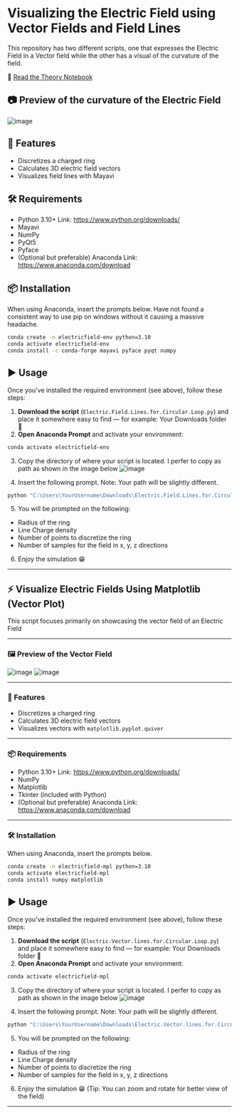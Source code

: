 # Visualizing the Electric Field using Vector Fields and Field Lines

This repository has two different scripts, one that expresses the Electric Field in a Vector field while the other has a visual of the curvature of the field.

📘 [Read the Theory Notebook](./docs/Electrostatics_Theory.ipynb)

## 📷 Preview of the curvature of the Electric Field
![image](https://github.com/user-attachments/assets/a9e184a5-89e9-4791-a389-7464d91d5459)

## 🚀 Features
- Discretizes a charged ring
- Calculates 3D electric field vectors
- Visualizes field lines with Mayavi

## 🛠 Requirements
- Python 3.10+ Link: https://www.python.org/downloads/
- Mayavi
- NumPy
- PyQt5
- Pyface
- (Optional but preferable) Anaconda Link: https://www.anaconda.com/download

## 📦 Installation

When using Anaconda, insert the prompts below. Have not found a consistent way to use pip on windows without it causing a massive headache.

```bash
conda create -n electricfield-env python=3.10
conda activate electricfield-env
conda install -c conda-forge mayavi pyface pyqt numpy
```

## ▶️ Usage

Once you've installed the required environment (see above), follow these steps:

1. **Download the script** (`Electric.Field.Lines.for.Circular.Loop.py`) and place it somewhere easy to find — for example: Your Downloads folder 📂
2. **Open Anaconda Prompt** and activate your environment:

```bash
conda activate electricfield-env
```
3. Copy the directory of where your script is located. I perfer to copy as path as shown in the image below
![image](https://github.com/user-attachments/assets/3750e402-d1b2-4753-87b0-2775b43bf315)

4. Insert the following prompt. Note: Your path will be slightly different.
```bash
python "C:\Users\YourUsername\Downloads\Electric.Field.Lines.for.Circular.Loop.py"
```
5. You will be prompted on the following:
- Radius of the ring
- Line Charge density
- Number of points to discretize the ring
- Number of samples for the field in x, y, z directions

6. Enjoy the simulation 😁

---

## ⚡ Visualize Electric Fields Using Matplotlib (Vector Plot)

This script focuses primarily on showcasing the vector field of an Electric Field

---

### 🖼️ Preview of the Vector Field
![image](https://github.com/user-attachments/assets/f34bd111-e22a-4954-9e6e-02fe0fc23ae3) ![image](https://github.com/user-attachments/assets/60b18b13-43fb-4733-b13c-ecc68e023bd1)

---

### 🚀 Features

- Discretizes a charged ring
- Calculates 3D electric field vectors
- Visualizes vectors with `matplotlib.pyplot.quiver`

---

### 📦 Requirements

- Python 3.10+ Link: https://www.python.org/downloads/
- NumPy
- Matplotlib
- Tkinter (included with Python)
- (Optional but preferable) Anaconda Link: https://www.anaconda.com/download

---

### 🛠 Installation
When using Anaconda, insert the prompts below.
```bash
conda create -n electricfield-mpl python=3.10
conda activate electricfield-mpl
conda install numpy matplotlib
```
## ▶️ Usage

Once you've installed the required environment (see above), follow these steps:

1. **Download the script** (`Electric.Vector.lines.for.Circular.Loop.py`) and place it somewhere easy to find — for example: Your Downloads folder 📂
2. **Open Anaconda Prompt** and activate your environment:

```bash
conda activate electricfield-mpl
```
3. Copy the directory of where your script is located. I perfer to copy as path as shown in the image below
![image](https://github.com/user-attachments/assets/3750e402-d1b2-4753-87b0-2775b43bf315)

4. Insert the following prompt. Note: Your path will be slightly different.
```bash
python "C:\Users\YourUsername\Downloads\Electric.Vector.lines.for.Circular.Loop.py"
```
5. You will be prompted on the following:
- Radius of the ring
- Line Charge density
- Number of points to discretize the ring
- Number of samples for the field in x, y, z directions

6. Enjoy the simulation 😁
(Tip: You can zoom and rotate for better view of the field)

---
